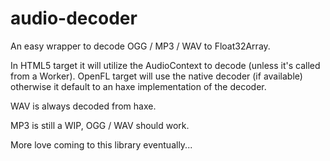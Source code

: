 # audio-decoder

An easy wrapper to decode OGG / MP3 / WAV to Float32Array.

In HTML5 target it will utilize the AudioContext to decode (unless it's called from a Worker). OpenFL target will use the native decoder (if available) otherwise it default to an haxe implementation of the decoder.

WAV is always decoded from haxe.

MP3 is still a WIP, OGG / WAV should work.

More love coming to this library eventually...